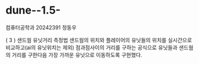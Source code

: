 # dune--1.5-
컴퓨터공학과 
20242391 정동우

( 3 ) 샌드웜 유닛거리 측정법
샌드웜의 위치와 플레이어의 유닛들의 위치를
실시간으로 비교하고(ai의 유닛위치는 제외) 점과점사이의 거리를 구하는 공식으로 유닛들과 샌드웜의 거리를 구한다음
가장 가까운 유닛으로 이동하도록 구현했다.
